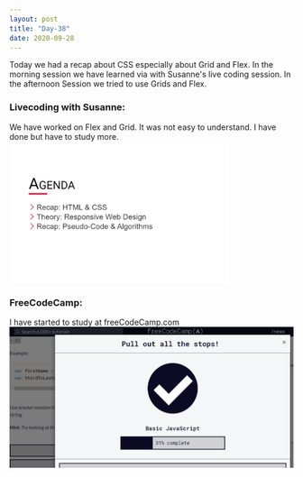 ```yaml
---
layout: post
title: "Day-38"
date: 2020-09-28
---
```

Today we had a recap about CSS especially about Grid and Flex. In the morning session we have learned via with Susanne's live coding session. In the afternoon Session we tried to use Grids and Flex.



<h3> Livecoding with Susanne: </h3>
We have worked on Flex and Grid. It was not easy to understand. I have done but have to study more.
<img src="/Images/slides38.png" alt="day38Slides" height="250">

<h3> FreeCodeCamp: </h3>
I have started to study at freeCodeCamp.com

<img src="/Images/FreeCodeCamp38.png" alt="day38FreeCode" height="250">
